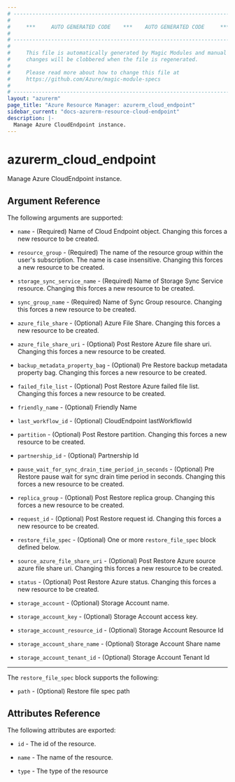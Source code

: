 ```yaml
---
# ----------------------------------------------------------------------------
#
#     ***     AUTO GENERATED CODE    ***    AUTO GENERATED CODE     ***
#
# ----------------------------------------------------------------------------
#
#     This file is automatically generated by Magic Modules and manual
#     changes will be clobbered when the file is regenerated.
#
#     Please read more about how to change this file at
#     https://github.com/Azure/magic-module-specs
#
# ----------------------------------------------------------------------------
layout: "azurerm"
page_title: "Azure Resource Manager: azurerm_cloud_endpoint"
sidebar_current: "docs-azurerm-resource-cloud-endpoint"
description: |-
  Manage Azure CloudEndpoint instance.
---
```


# azurerm_cloud_endpoint

Manage Azure CloudEndpoint instance.


## Argument Reference

The following arguments are supported:

* `name` - (Required) Name of Cloud Endpoint object. Changing this forces a new resource to be created.

* `resource_group` - (Required) The name of the resource group within the user's subscription. The name is case insensitive. Changing this forces a new resource to be created.

* `storage_sync_service_name` - (Required) Name of Storage Sync Service resource. Changing this forces a new resource to be created.

* `sync_group_name` - (Required) Name of Sync Group resource. Changing this forces a new resource to be created.

* `azure_file_share` - (Optional) Azure File Share. Changing this forces a new resource to be created.

* `azure_file_share_uri` - (Optional) Post Restore Azure file share uri. Changing this forces a new resource to be created.

* `backup_metadata_property_bag` - (Optional) Pre Restore backup metadata property bag. Changing this forces a new resource to be created.

* `failed_file_list` - (Optional) Post Restore Azure failed file list. Changing this forces a new resource to be created.

* `friendly_name` - (Optional) Friendly Name

* `last_workflow_id` - (Optional) CloudEndpoint lastWorkflowId

* `partition` - (Optional) Post Restore partition. Changing this forces a new resource to be created.

* `partnership_id` - (Optional) Partnership Id

* `pause_wait_for_sync_drain_time_period_in_seconds` - (Optional) Pre Restore pause wait for sync drain time period in seconds. Changing this forces a new resource to be created.

* `replica_group` - (Optional) Post Restore replica group. Changing this forces a new resource to be created.

* `request_id` - (Optional) Post Restore request id. Changing this forces a new resource to be created.

* `restore_file_spec` - (Optional) One or more `restore_file_spec` block defined below.

* `source_azure_file_share_uri` - (Optional) Post Restore Azure source azure file share uri. Changing this forces a new resource to be created.

* `status` - (Optional) Post Restore Azure status. Changing this forces a new resource to be created.

* `storage_account` - (Optional) Storage Account name.

* `storage_account_key` - (Optional) Storage Account access key.

* `storage_account_resource_id` - (Optional) Storage Account Resource Id

* `storage_account_share_name` - (Optional) Storage Account Share name

* `storage_account_tenant_id` - (Optional) Storage Account Tenant Id

---

The `restore_file_spec` block supports the following:

* `path` - (Optional) Restore file spec path

## Attributes Reference

The following attributes are exported:

* `id` - The id of the resource.

* `name` - The name of the resource.

* `type` - The type of the resource
